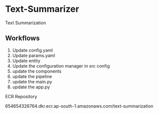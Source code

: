 # Text-Summarizer
Text Summarization 


## Workflows

1. Update config.yaml
2. Update params.yaml
3. Update entity
4. Update the configuration manager in src config
5. update the components
6. update the pipeline
7. update the main.py
8. update the app.py



ECR Repository

654654326764.dkr.ecr.ap-south-1.amazonaws.com/text-summarization